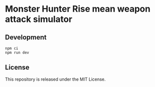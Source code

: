 # Monster Hunter Rise mean weapon attack simulator

## Development

```console
npm ci
npm run dev
```

## License

This repository is released under the MIT License.
